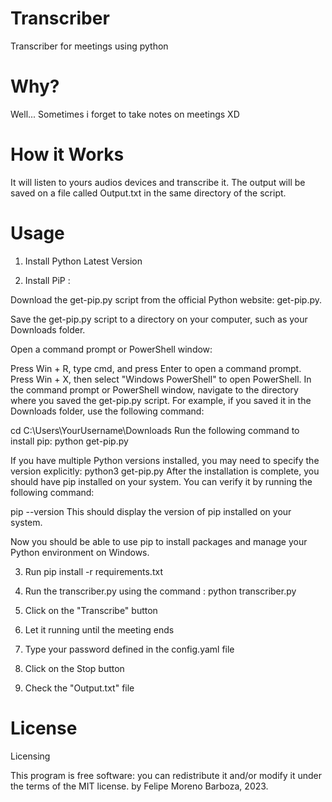 # Transcriber
Transcriber for meetings using python

# Why?
Well... Sometimes i forget to take notes on meetings XD 

# How it Works
It will listen to yours audios devices and transcribe it. The output will be saved on a file called Output.txt in the same directory of the script.

# Usage 
1) Install Python Latest Version

2) Install PiP : 

Download the get-pip.py script from the official Python website: get-pip.py.

Save the get-pip.py script to a directory on your computer, such as your Downloads folder.

Open a command prompt or PowerShell window:

Press Win + R, type cmd, and press Enter to open a command prompt.
Press Win + X, then select "Windows PowerShell" to open PowerShell.
In the command prompt or PowerShell window, navigate to the directory where you saved the get-pip.py script. For example, if you saved it in the Downloads folder, use the following command:

cd C:\Users\YourUsername\Downloads
Run the following command to install pip:
python get-pip.py

If you have multiple Python versions installed, you may need to specify the version explicitly:
python3 get-pip.py
After the installation is complete, you should have pip installed on your system. You can verify it by running the following command:

pip --version
This should display the version of pip installed on your system.

Now you should be able to use pip to install packages and manage your Python environment on Windows.

3) Run pip install -r requirements.txt

4) Run the transcriber.py using the command : python transcriber.py

5) Click on the "Transcribe" button

6) Let it running until the meeting ends

7) Type your password defined in the config.yaml file 

8) Click on the Stop button

9) Check the "Output.txt" file 


# License 

Licensing

This program is free software: you can redistribute it and/or modify it under the terms of the MIT license. by Felipe Moreno Barboza, 2023.
